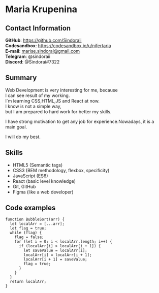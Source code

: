 # Maria Krupenina
## Contact Information  
**GitHub**: https://github.com/Sindoraii    
**Codesandbox**: https://codesandbox.io/u/nifertaria     
**E-mail**: marise.sindorai@gmail.com     
**Telegram**: @sindoraii     
**Discord**:  @Sindorai#7322  

## Summary
Web Development is very interesting for me, because  
I can see result of my working.         
I`m learning CSS,HTML,JS and React at now.     
I know is not a simple way,  
but I am prepared to hard work for better my skills.

I have strong motivation to get any job for experience.Nowadays, it is a main goal.  

I will do my best.  

## Skills
+ HTML5 (Semantic tags)
+ CSS3 (BEM methodology, flexbox, specificity)
+ JavaScript (ES6)
+ React (basic level knowledge)
+ Git, GitHub
+ Figma (like a web developer)

## Code examples
``` 
function BubbleSort(arr) {
  let localArr = [...arr];
  let flag = true;
  while (flag) {
    flag = false;
    for (let i = 0; i < localArr.length; i++) {
      if (localArr[i] > localArr[i + 1]) {
        let saveValue = localArr[i];
        localArr[i] = localArr[i + 1];
        localArr[i + 1] = saveValue;
        flag = true;
      }
    }
  }
  return localArr;
}
```